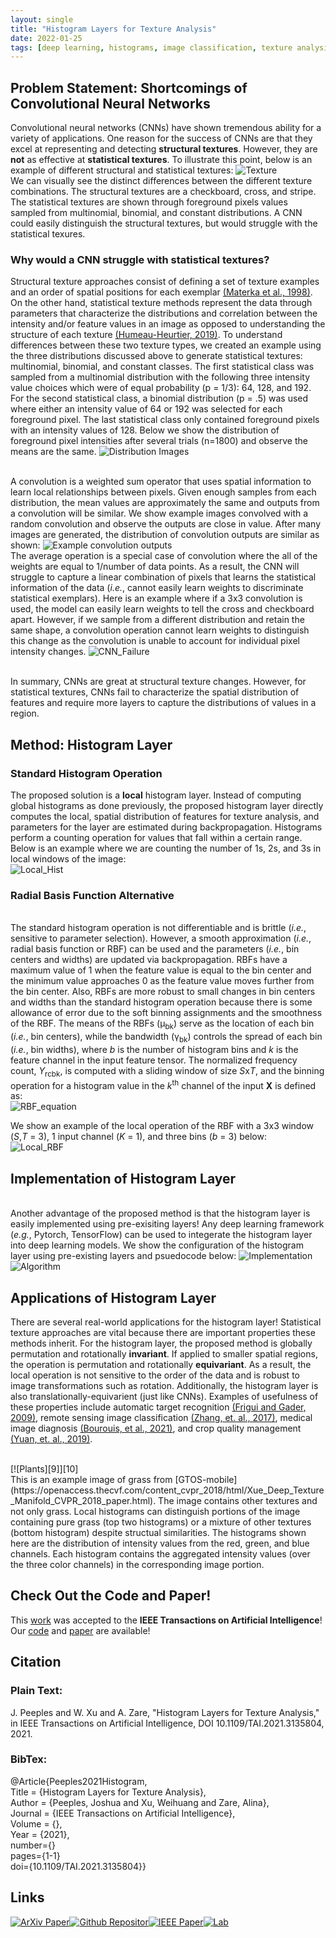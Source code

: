 ```yaml
---
layout: single
title: "Histogram Layers for Texture Analysis"
date: 2022-01-25
tags: [deep learning, histograms, image classification, texture analysis]
---
```


## Problem Statement: Shortcomings of Convolutional Neural Networks
Convolutional neural networks (CNNs) have shown tremendous ability for a variety of applications.  One reason for the success of CNNs are that they excel at representing and detecting **structural textures**. However, they are **not** as effective at **statistical textures**. To illustrate this point, below is an example of different structural and statistical textures:
![Texture](/images/Textures_v2.jpg)
<br/>We can visually see the distinct differences between the different texture combinations. The structural textures are a checkboard, cross, and stripe. The statistical textures are shown through foreground pixels values sampled from multinomial, binomial, and constant distributions. A CNN could easily distinguish the structural textures, but would struggle with the statistical texures. 

### Why would a CNN struggle with statistical textures?
Structural texture approaches consist of defining a set of texture examples and an order of spatial positions for each exemplar [(Materka et al., 1998)](https://www.researchgate.net/profile/Andrzej-Materka/publication/249723259_Texture_Analysis_Methods_-_A_Review/links/02e7e51ef8d539a9da000000/Texture-Analysis-Methods-A-Review.pdf). On the other hand, statistical texture methods represent the data through parameters that characterize the distributions and correlation between the intensity and/or feature values in an image as opposed to understanding the structure of each texture [(Humeau-Heurtier, 2019)](https://ieeexplore.ieee.org/abstract/document/8600329). To understand differences between these two texture types, we created an example using the three distributions discussed above to generate statistical textures: multinomial, binomial, and constant classes. The first statistical class was sampled from a multinomial distribution with the following three intensity value choices which were of equal probability (p = 1/3): 64, 128, and 192. For the second statistical class, a binomial distribution (p = .5) was used where either an intensity value of 64 or 192 was selected for each foreground pixel. The last statistical class only contained foreground pixels with an intensity values of 128. Below we show the distribution of foreground pixel intensities after several trials (n=1800) and observe the means are the same. 
![Distribution Images](/images/Distributions.JPG)

<br/>A convolution is a weighted sum operator that uses spatial information to learn local relationships between pixels. Given enough samples from each distribution, the mean values are approximately the same and outputs from a convolution will be similar. We show example images convolved with a random convolution and observe the outputs are close in value. After many images are generated, the distribution of convolution outputs are similar as shown:
![Example convolution outputs](/images/Sampling_v2.gif)
<br/>The average operation is a special case of convolution where the all of the weights are equal to 1/number of data points. As a result, the CNN will struggle to capture a linear combination of pixels that learns the statistical information of the data (*i.e.*, cannot easily learn weights to discriminate statistical exemplars). Here is an example where if a 3x3 convolution is used, the model can easily learn weights to tell the cross and checkboard apart. However, if we sample from a different distribution and retain the same shape, a convolution operation cannot learn weights to distinguish this change as the convolution is unable to account for individual pixel intensity changes.
![CNN_Failure](/images/CNN_Failure_v2.jpg) 

<br/>In summary, CNNs are great at structural texture changes. However, for statistical textures, CNNs fail to characterize the spatial distribution of features and require more layers to capture the distributions of values in a region. 

## Method: Histogram Layer
### Standard Histogram Operation
The proposed solution is a **local** histogram layer. Instead of computing global histograms as done previously, the proposed histogram layer directly computes the local, spatial distribution of features for texture analysis, and parameters for the layer are estimated during backpropagation. Histograms perform a counting operation for values that fall within a certain range. Below is an example where we are counting the number of 1s, 2s, and 3s in local windows of the image:
<br/>![Local_Hist](/images/Stand_Hist.gif)

### Radial Basis Function Alternative 
<br/> The standard histogram operation is not differentiable and is brittle (*i.e.*, sensitive to parameter selection). However, a smooth approximation (*i.e.*, radial basis function or RBF) can be used and the parameters (*i.e.*, bin centers and widths) are updated via backpropagation. RBFs have a maximum value of 1 when the feature value is equal to the bin center and the minimum value approaches 0 as the feature value moves further from the bin center. Also, RBFs are more robust to small changes in bin centers and widths than the standard histogram operation because there is some allowance of error due to the soft binning assignments and the smoothness of the RBF. The means of the RBFs (&mu;<sub>bk</sub>) serve as the location of each bin (*i.e.*, bin centers), while the bandwidth (&gamma;<sub>bk</sub>) controls the spread of each bin (*i.e.*, bin widths), where *b* is the number of histogram bins and *k* is the feature channel in the input feature tensor. The normalized frequency count, *Y*<sub>rcbk</sub>, is computed with a sliding window of size *S*x*T*, and the binning operation for a histogram value in the *k*<sup>th</sup> channel of the input **X** is defined as:
<br/>![RBF_equation](/images/RBF_annotated.png)

We show an example of the local operation of the RBF with a 3x3 window (*S*,*T* = 3), 1 input channel (*K* = 1), and three bins (*b* = 3) below:
<br/>![Local_RBF](/images/RBF_Hist.gif)

## Implementation of Histogram Layer
<br/> Another advantage of the proposed method is that the histogram layer is easily implemented using pre-exisiting layers! Any deep learning framework (*e.g.*, Pytorch, TensorFlow) can be used to integerate the histogram layer into deep learning models. We show the configuration of the histogram layer using pre-existing layers and psuedocode below:
![Implementation](/images/Implementation_v2.png)
![Algorithm](/images/algorithm.jpg)

## Applications of Histogram Layer
There are several real-world applications for the histogram layer! Statistical texture approaches are vital because there are important properties these methods inherit. For the histogram layer, the proposed method is globally permutation and rotationally **invariant**. If applied to smaller spatial regions, the operation is permutation and rotationally **equivariant**. As a result, the local operation is not sensitive to the order of the data and is robust to image transformations such as rotation. Additionally, the histogram layer is also translationally-equivarient (just like CNNs). Examples of usefulness of these properties include automatic target recognition [(Frigui and Gader, 2009)](https://ieeexplore.ieee.org/document/4610973), remote sensing image classification [(Zhang, et. al., 2017)](https://www.mdpi.com/1424-8220/17/7/1474/htm), medical image diagnosis [(Bourouis, et al., 2021)](https://ieeexplore.ieee.org/abstract/document/9324838), and crop quality management [(Yuan, et. al., 2019)](https://www.nature.com/articles/s41598-019-50480-x).

<br/>
[![Plants][9]][10]
<br/> This is an example image of grass from [GTOS-mobile](https://openaccess.thecvf.com/content_cvpr_2018/html/Xue_Deep_Texture_Manifold_CVPR_2018_paper.html). The image contains other textures and not only grass. Local histograms can distinguish portions of the image containing pure grass (top two histograms) or a mixture of other textures (bottom histogram) despite structual similarities. The histograms shown here are the distribution of intensity values from the red, green, and blue channels. Each histogram contains the aggregated intensity values (over the three color channels) in the corresponding image portion.


## Check Out the Code and Paper!
This [work](https://ieeexplore.ieee.org/document/9652037) was accepted to the **IEEE Transactions on Artificial Intelligence**! Our [code](https://github.com/GatorSense/Histogram_Layer) and [paper](https://arxiv.org/abs/2001.00215) are available! 

## Citation

### Plain Text:

J. Peeples and W. Xu and A. Zare, "Histogram Layers for Texture Analysis," 
in IEEE Transactions on Artificial Intelligence, DOI 10.1109/TAI.2021.3135804, 2021.

### BibTex:

@Article{Peeples2021Histogram,<br>
Title = {Histogram Layers for Texture Analysis},<br>
Author = {Peeples, Joshua and Xu, Weihuang  and Zare, Alina},<br>
Journal = {IEEE Transactions on Artificial Intelligence},<br>
Volume = {},<br>
Year = {2021},<br>
number={}<br>
pages={1-1}<br>
doi={10.1109/TAI.2021.3135804}}


## Links
<!-- [![alt text](image link)](web link) -->
[![ArXiv Paper][1]][2][![Github Repositor][3]][4][![IEEE Paper][5]][6][![Lab][7]][8]

[1]: /images/arxiv_25.jpg
[2]: https://arxiv.org/abs/2001.00215
[3]: /images/code_25.png
[4]: https://github.com/GatorSense/Histogram_Layer
[5]: /images/ieee_50.jpg
[6]: https://ieeexplore.ieee.org/document/9652037
[7]: /images/logo_50.png
[8]: https://faculty.eng.ufl.edu/machine-learning
[9]: /images/HistTextures_2.PNG
[10]: https://arxiv.org/pdf/2001.00215.pdf

<!-- [![ArXiv Paper](/images/arxiv.jpg"ArXiv Paper")](https://arxiv.org/abs/2001.00215)
[![Github Repository](/images/code.png"Code")](https://github.com/GatorSense/Histogram_Layer)
[![IEEE Paper](/images/ieee.jpg"IEEE Transactions on AI Paper")](https://ieeexplore.ieee.org/document/9652037)
[![Lab](/images/logo.png"GatorSense Lab Website")](https://faculty.eng.ufl.edu/machine-learning) -->



